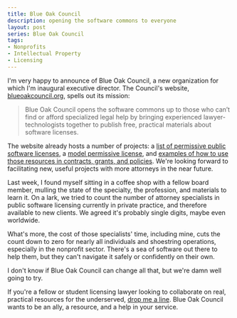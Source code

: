 ```yaml
---
title: Blue Oak Council
description: opening the software commons to everyone
layout: post
series: Blue Oak Council
tags:
- Nonprofits
- Intellectual Property
- Licensing
---
```


I'm very happy to announce of Blue Oak Council, a new organization for which I'm inaugural executive director.  The Council's website, [blueoakcouncil.org](https://blueoakcouncil.org), spells out its mission:

> Blue Oak Council opens the software commons up to those who can’t find or afford specialized legal help by bringing experienced lawyer-technologists together to publish free, practical materials about software licenses.

The website already hosts a number of projects: a [list of permissive public software licenses](https://blueoakcouncil.org/list), a [model permissive license](https://blueoakcouncil.org/license/1.0.0), and [examples of how to use those resources in contracts, grants, and policies](https://blueoakcouncil.org/examples).  We're looking forward to facilitating new, useful projects with more attorneys in the near future.

Last week, I found myself sitting in a coffee shop with a fellow board member, mulling the state of the specialty, the profession, and materials to learn it.  On a lark, we tried to count the number of attorney specialists in public software licensing currently in private practice, and therefore available to new clients.  We agreed it's probably single digits, maybe even worldwide.

What's more, the cost of those specialists' time, including mine, cuts the count down to zero for nearly all individuals and shoestring operations, especially in the nonprofit sector.  There's a sea of software out there to help them, but they can't navigate it safely or confidently on their own.

I don't know if Blue Oak Council can change all that, but we're damn well going to try.

If you're a fellow or student licensing lawyer looking to collaborate on real, practical resources for the underserved, [drop me a line](mailto:kyle@kemitchell.com).  Blue Oak Council wants to be an ally, a resource, and a help in your service.
